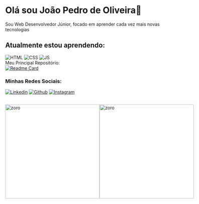# Olá sou João Pedro de Oliveira👋
Sou Web Desenvolvedor Júnior, focado em aprender cada vez mais novas tecnologias <br>
## Atualmente estou aprendendo: <br>
![HTML](https://img.shields.io/badge/HTML5-E34F26?style=for-the-badge&logo=html5&logoColor=white) 
![CSS](https://img.shields.io/badge/CSS3-1572B6?style=for-the-badge&logo=css3&logoColor=white)
![JS](https://img.shields.io/badge/JavaScript-323330?style=for-the-badge&logo=javascript&logoColor=F7DF1E) <br>
Meu Principal Repositório:<br>
[![Readme Card](https://github-readme-stats.vercel.app/api/pin/?username=jaojogadez&repo=projetos)](https://github.com/jaojogadez/projetos)<br>
### Minhas Redes Sociais: <br>
[![Linkedin](https://img.shields.io/badge/LinkedIn-0077B5?style=for-the-badge&logo=linkedin&logoColor=white)](https://www.linkedin.com/in/jo%C3%A3o-pedro-oliveira-b86b0b293/)
[![Github](	https://img.shields.io/badge/GitHub-100000?style=for-the-badge&logo=github&logoColor=white)](https://github.com/jaojogadez)
[![Instagram](https://img.shields.io/badge/Instagram-E4405F?style=for-the-badge&logo=instagram&logoColor=white)](https://www.instagram.com/jao_oliviera/)<br>
<br>

<div style="display: flex; justify-content:space_around">
  <img align="rigth" alt="zoro" width="300" src="https://i.pinimg.com/originals/39/e3/52/39e352ea5caf1247fb29969a7cc8d4d2.gif">
  <img alt="zoro" width="300" src="https://i.pinimg.com/originals/03/bb/b1/03bbb179ac595ff87e17820bb2ac16de.gif">
</div>

